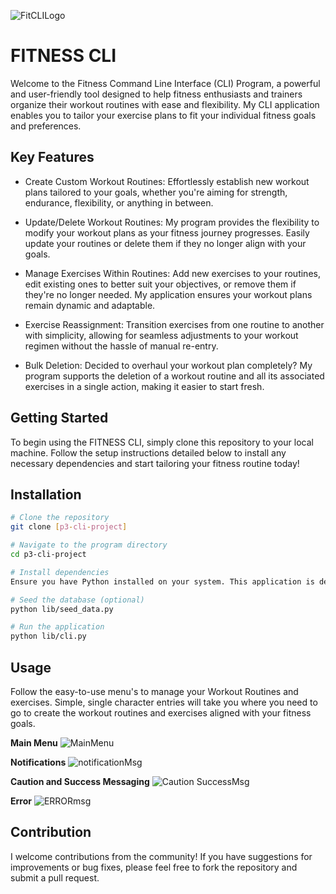 ![FitCLILogo](https://github.com/N2IT/p3-cli-project/assets/32651728/ac3b160b-c6d5-4c96-9d60-f4155ea792d4)

# FITNESS CLI

Welcome to the Fitness Command Line Interface (CLI) Program, a powerful and user-friendly tool designed to help fitness enthusiasts and trainers organize their workout routines with ease and flexibility. My CLI application enables you to tailor your exercise plans to fit your individual fitness goals and preferences.

## Key Features

- Create Custom Workout Routines: Effortlessly establish new workout plans tailored to your goals, whether you're aiming for strength, endurance, flexibility, or anything in between.

- Update/Delete Workout Routines: My program provides the flexibility to modify your workout plans as your fitness journey progresses. Easily update your routines or delete them if they no longer align with your goals.

- Manage Exercises Within Routines: Add new exercises to your routines, edit existing ones to better suit your objectives, or remove them if they're no longer needed. My application ensures your workout plans remain dynamic and adaptable.

- Exercise Reassignment: Transition exercises from one routine to another with simplicity, allowing for seamless adjustments to your workout regimen without the hassle of manual re-entry.

- Bulk Deletion: Decided to overhaul your workout plan completely? My program supports the deletion of a workout routine and all its associated exercises in a single action, making it easier to start fresh.

## Getting Started

To begin using the FITNESS CLI, simply clone this repository to your local machine. Follow the setup instructions detailed below to install any necessary dependencies and start tailoring your fitness routine today!

## Installation

```bash
# Clone the repository
git clone [p3-cli-project]

# Navigate to the program directory
cd p3-cli-project

# Install dependencies
Ensure you have Python installed on your system. This application is developed with Python 3. Ensure your Python version is compatible by checking with python --version or python3 --version.

# Seed the database (optional)
python lib/seed_data.py

# Run the application
python lib/cli.py
```

## Usage
Follow the easy-to-use menu's to manage your Workout Routines and exercises. Simple, single character entries will take you where you need to go to create the workout routines and exercises aligned with your fitness goals.

<b>Main Menu</b>
![MainMenu](https://github.com/N2IT/p3-cli-project/assets/32651728/d11b4a1c-a52c-4ca2-b9ba-9de91137b237)

<b>Notifications</b>
![notificationMsg](https://github.com/N2IT/p3-cli-project/assets/32651728/f32b02ee-8db3-4892-a8ab-c92aafd54cae)

<b>Caution and Success Messaging</b>
![Caution SuccessMsg](https://github.com/N2IT/p3-cli-project/assets/32651728/a07e65cf-b263-4596-b99e-265f9b18b626)

<b>Error</b>
![ERRORmsg](https://github.com/N2IT/p3-cli-project/assets/32651728/2d944664-25cd-4604-99be-a04da8e62d8d)


## Contribution

I welcome contributions from the community! If you have suggestions for improvements or bug fixes, please feel free to fork the repository and submit a pull request.